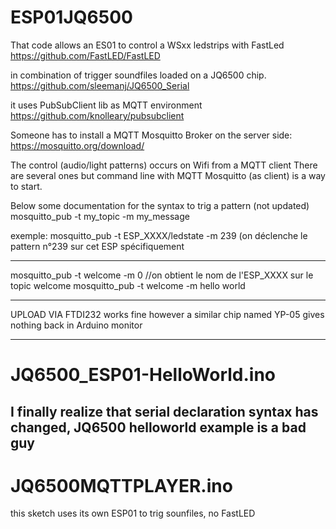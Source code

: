 # ESP01JQ6500

That code allows an ES01 to control a WSxx ledstrips with FastLed 
https://github.com/FastLED/FastLED

in combination of trigger soundfiles loaded on a JQ6500 chip.
https://github.com/sleemanj/JQ6500_Serial

it uses PubSubClient lib as MQTT environment
https://github.com/knolleary/pubsubclient

Someone has to install a MQTT Mosquitto Broker on the server side:
https://mosquitto.org/download/


The control (audio/light patterns) occurs on Wifi from a MQTT client
There are several ones but command line with MQTT Mosquitto (as client)
is a way to start.


Below some documentation for the syntax to trig a pattern (not updated)
  mosquitto_pub -t my_topic -m my_message 

exemple:
  mosquitto_pub -t ESP_XXXX/ledstate -m 239 (on déclenche le pattern n°239 sur cet ESP spécifiquement


-----

   mosquitto_pub -t welcome -m 0 //on obtient le nom de l'ESP_XXXX sur le topic welcome
   mosquitto_pub -t welcome -m hello world

-----

UPLOAD VIA FTDI232 works fine however a similar chip named YP-05 gives nothing back in Arduino monitor

-----
# JQ6500_ESP01-HelloWorld.ino
I finally realize that serial declaration syntax has changed, JQ6500 helloworld example is a bad guy
----
# JQ6500MQTTPLAYER.ino
this sketch uses its own ESP01 to trig sounfiles, no FastLED
